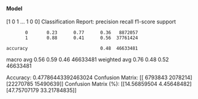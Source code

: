 #### Model
[1 0 1 ... 1 0 0]
Classification Report:
              precision    recall  f1-score   support

           0       0.23      0.77      0.36   8872057
           1       0.88      0.41      0.56  37761424

    accuracy                           0.48  46633481
   macro avg       0.56      0.59      0.46  46633481
weighted avg       0.76      0.48      0.52  46633481

Accuracy: 0.47786443392463024
Confusion Matrix:
[[ 6793843  2078214]
 [22270785 15490639]]
Confusion Matrix (%):
[[14.56859504  4.45648482]
 [47.75707179 33.21784835]]
